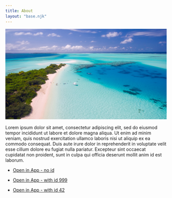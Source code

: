```yaml
---
title: About
layout: "base.njk"
---
```


![Photo](../images/photo.jpg)

Lorem ipsum dolor sit amet, consectetur adipiscing elit, sed do eiusmod tempor incididunt ut labore et dolore magna aliqua. Ut enim ad minim veniam, quis nostrud exercitation ullamco laboris nisi ut aliquip ex ea commodo consequat. Duis aute irure dolor in reprehenderit in voluptate velit esse cillum dolore eu fugiat nulla pariatur. Excepteur sint occaecat cupidatat non proident, sunt in culpa qui officia deserunt mollit anim id est laborum.

- [Open in App - no id](/services)

- [Open in App - with id 999](/services/999)

- [Open in App - with id 42](/services/42)
